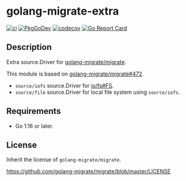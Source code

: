 # golang-migrate-extra

[![ci](https://github.com/johejo/golang-migrate-extra/workflows/ci/badge.svg?branch=main)](https://github.com/johejo/golang-migrate-extra/actions?query=workflow%3Aci)
[![PkgGoDev](https://pkg.go.dev/badge/github.com/johejo/golang-migrate-extra)](https://pkg.go.dev/github.com/johejo/golang-migrate-extra)
[![codecov](https://codecov.io/gh/johejo/golang-migrate-extra/branch/main/graph/badge.svg)](https://codecov.io/gh/johejo/golang-migrate-extra)
[![Go Report Card](https://goreportcard.com/badge/github.com/johejo/golang-migrate-extra)](https://goreportcard.com/report/github.com/johejo/golang-migrate-extra)

## Description

Extra source.Driver for [golang-migrate/migrate](https://github.com/golang-migrate/migrate).

This module is based on [golang-migrate/migrate#472](https://github.com/golang-migrate/migrate/pull/472).

- `source/iofs` source.Driver for [io/fs#FS](https://tip.golang.org/pkg/io/fs/).
- `source/file` source.Driver for local file system using `source/iofs`.

## Requirements

- Go 1.16 or later.

## License

Inherit the license of `golang-migrate/migrate`.

https://github.com/golang-migrate/migrate/blob/master/LICENSE
